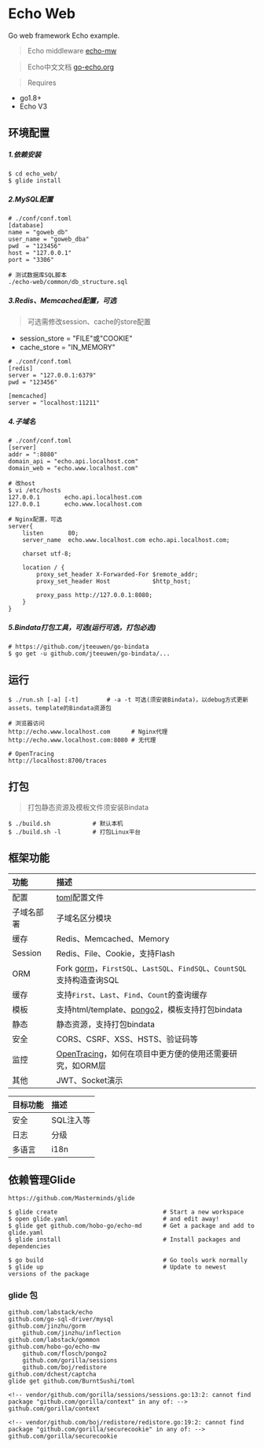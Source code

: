 # Echo Web
Go web framework Echo example. 
> Echo middleware [echo-mw](https://github.com/hobo-go/echo-mw)

> Echo中文文档 [go-echo.org](http://go-echo.org/)

> Requires
- go1.8+
- Echo V3

## 环境配置

##### 1.依赖安装
```shell
$ cd echo_web/
$ glide install
```

##### 2.MySQL配置
```shell
# ./conf/conf.toml
[database]
name = "goweb_db"
user_name = "goweb_dba"
pwd  = "123456"
host = "127.0.0.1"
port = "3306"

# 测试数据库SQL脚本
./echo-web/common/db_structure.sql
```

##### 3.Redis、Memcached配置，可选

> 可选需修改session、cache的store配置
- session_store = "FILE"或"COOKIE"
- cache_store = "IN_MEMORY"


```shell
# ./conf/conf.toml
[redis]
server = "127.0.0.1:6379"
pwd = "123456"

[memcached]
server = "localhost:11211"
```

##### 4.子域名
```shell
# ./conf/conf.toml
[server]
addr = ":8080"
domain_api = "echo.api.localhost.com"
domain_web = "echo.www.localhost.com"

# 改host
$ vi /etc/hosts
127.0.0.1       echo.api.localhost.com
127.0.0.1       echo.www.localhost.com

# Nginx配置，可选
server{
    listen       80;
    server_name  echo.www.localhost.com echo.api.localhost.com;

    charset utf-8;

    location / {
        proxy_set_header X-Forwarded-For $remote_addr;
        proxy_set_header Host            $http_host;

        proxy_pass http://127.0.0.1:8080;
    }
}
```

##### 5.Bindata打包工具，可选(运行可选，打包必选)
```shell
# https://github.com/jteeuwen/go-bindata
$ go get -u github.com/jteeuwen/go-bindata/...
```

## 运行
```shell
$ ./run.sh [-a] [-t]        # -a -t 可选(须安装Bindata)，以debug方式更新assets、template的Bindata资源包

# 浏览器访问
http://echo.www.localhost.com      # Nginx代理
http://echo.www.localhost.com:8080 # 无代理

# OpenTracing
http://localhost:8700/traces
```

## 打包
> 打包静态资源及模板文件须安装Bindata

```shell
$ ./build.sh 		    # 默认本机
$ ./build.sh -l		    # 打包Linux平台
```

## 框架功能

功能 | 描述
:--- | :---
配置 | [toml](http://github.com/BurntSushi/toml)配置文件
子域名部署 | 子域名区分模块
缓存 | Redis、Memcached、Memory
Session | Redis、File、Cookie，支持Flash
ORM | Fork [gorm](http://github.com/jinzhu/gorm)，`FirstSQL`、`LastSQL`、`FindSQL`、`CountSQL`支持构造查询SQL
缓存 | 支持`First`、`Last`、`Find`、`Count`的查询缓存
模板 | 支持html/template、[pongo2](http://github.com/flosch/pongo2)，模板支持打包bindata
静态 | 静态资源，支持打包bindata
安全 | CORS、CSRF、XSS、HSTS、验证码等
监控 | [OpenTracing](http://opentracing.io/)，如何在项目中更方便的使用还需要研究，如ORM层
其他 | JWT、Socket演示

目标功能 | 描述
:--- | :---
安全 | SQL注入等
日志 | 分级
多语言 | i18n

## 依赖管理Glide
```shell
https://github.com/Masterminds/glide

$ glide create                            	# Start a new workspace
$ open glide.yaml                         	# and edit away!
$ glide get github.com/hobo-go/echo-md 		# Get a package and add to glide.yaml
$ glide install                           	# Install packages and dependencies

$ go build                                	# Go tools work normally
$ glide up                                	# Update to newest versions of the package
```
### glide 包
```shell
github.com/labstack/echo
github.com/go-sql-driver/mysql
github.com/jinzhu/gorm
	github.com/jinzhu/inflection
github.com/labstack/gommon
github.com/hobo-go/echo-mw
	github.com/flosch/pongo2
	github.com/gorilla/sessions
	github.com/boj/redistore
github.com/dchest/captcha
glide get github.com/BurntSushi/toml

<!-- vendor/github.com/gorilla/sessions/sessions.go:13:2: cannot find package "github.com/gorilla/context" in any of: -->
github.com/gorilla/context

<!-- vendor/github.com/boj/redistore/redistore.go:19:2: cannot find package "github.com/gorilla/securecookie" in any of: -->
github.com/gorilla/securecookie
```

